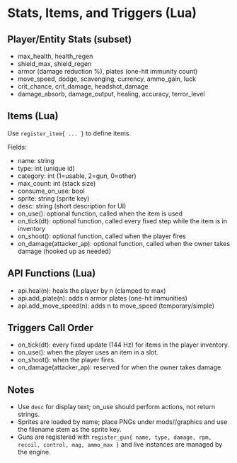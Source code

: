 # Stats, Items, and Triggers (Lua)

## Player/Entity Stats (subset)
- max_health, health_regen
- shield_max, shield_regen
- armor (damage reduction %), plates (one-hit immunity count)
- move_speed, dodge, scavenging, currency, ammo_gain, luck
- crit_chance, crit_damage, headshot_damage
- damage_absorb, damage_output, healing, accuracy, terror_level

## Items (Lua)
Use `register_item{ ... }` to define items.

Fields:
- name: string
- type: int (unique id)
- category: int (1=usable, 2=gun, 0=other)
- max_count: int (stack size)
- consume_on_use: bool
- sprite: string (sprite key)
- desc: string (short description for UI)
- on_use(): optional function, called when the item is used
- on_tick(dt): optional function, called every fixed step while the item is in inventory
- on_shoot(): optional function, called when the player fires
- on_damage(attacker_ap): optional function, called when the owner takes damage (hooked up as needed)

## API Functions (Lua)
- api.heal(n): heals the player by n (clamped to max)
- api.add_plate(n): adds n armor plates (one-hit immunities)
- api.add_move_speed(n): adds n to move_speed (temporary/simple)

## Triggers Call Order
- on_tick(dt): every fixed update (144 Hz) for items in the player inventory.
- on_use(): when the player uses an item in a slot.
- on_shoot(): when the player fires.
- on_damage(attacker_ap): reserved for when the owner takes damage.

## Notes
- Use `desc` for display text; on_use should perform actions, not return strings.
- Sprites are loaded by name; place PNGs under mods/<mod>/graphics and use the filename stem as the sprite key.
- Guns are registered with `register_gun{ name, type, damage, rpm, recoil, control, mag, ammo_max }` and live instances are managed by the engine.
